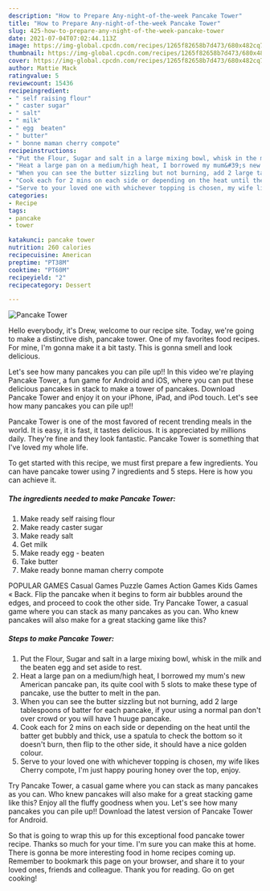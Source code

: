 ```yaml
---
description: "How to Prepare Any-night-of-the-week Pancake Tower"
title: "How to Prepare Any-night-of-the-week Pancake Tower"
slug: 425-how-to-prepare-any-night-of-the-week-pancake-tower
date: 2021-07-04T07:02:44.113Z
image: https://img-global.cpcdn.com/recipes/1265f82658b7d473/680x482cq70/pancake-tower-recipe-main-photo.jpg
thumbnail: https://img-global.cpcdn.com/recipes/1265f82658b7d473/680x482cq70/pancake-tower-recipe-main-photo.jpg
cover: https://img-global.cpcdn.com/recipes/1265f82658b7d473/680x482cq70/pancake-tower-recipe-main-photo.jpg
author: Mattie Mack
ratingvalue: 5
reviewcount: 15436
recipeingredient:
- " self raising flour"
- " caster sugar"
- " salt"
- " milk"
- " egg  beaten"
- " butter"
- " bonne maman cherry compote"
recipeinstructions:
- "Put the Flour, Sugar and salt in a large mixing bowl, whisk in the milk and the beaten egg and set aside to rest."
- "Heat a large pan on a medium/high heat, I borrowed my mum&#39;s new American pancake pan, its quite cool with 5 slots to make these type of pancake, use the butter to melt in the pan."
- "When you can see the butter sizzling but not burning, add 2 large tablespoons of batter for each pancake, if your using a normal pan don&#39;t over crowd or you will have 1 huuge pancake."
- "Cook each for 2 mins on each side or depending on the heat until the batter get bubbly and thick, use a spatula to check the bottom so it doesn&#39;t burn, then flip to the other side, it should have a nice golden colour."
- "Serve to your loved one with whichever topping is chosen, my wife likes Cherry compote, I&#39;m just happy pouring honey over the top, enjoy."
categories:
- Recipe
tags:
- pancake
- tower

katakunci: pancake tower 
nutrition: 260 calories
recipecuisine: American
preptime: "PT38M"
cooktime: "PT60M"
recipeyield: "2"
recipecategory: Dessert

---
```



![Pancake Tower](https://img-global.cpcdn.com/recipes/1265f82658b7d473/680x482cq70/pancake-tower-recipe-main-photo.jpg)

Hello everybody, it's Drew, welcome to our recipe site. Today, we're going to make a distinctive dish, pancake tower. One of my favorites food recipes. For mine, I'm gonna make it a bit tasty. This is gonna smell and look delicious.

Let&#39;s see how many pancakes you can pile up!! In this video we&#39;re playing Pancake Tower, a fun game for Android and iOS, where you can put these delicious pancakes in stack to make a tower of pancakes. Download Pancake Tower and enjoy it on your iPhone, iPad, and iPod touch. Let&#39;s see how many pancakes you can pile up!!

Pancake Tower is one of the most favored of recent trending meals in the world. It is easy, it is fast, it tastes delicious. It is appreciated by millions daily. They're fine and they look fantastic. Pancake Tower is something that I've loved my whole life.


To get started with this recipe, we must first prepare a few ingredients. You can have pancake tower using 7 ingredients and 5 steps. Here is how you can achieve it.

<!--inarticleads1-->

##### The ingredients needed to make Pancake Tower:

1. Make ready  self raising flour
1. Make ready  caster sugar
1. Make ready  salt
1. Get  milk
1. Make ready  egg - beaten
1. Take  butter
1. Make ready  bonne maman cherry compote


POPULAR GAMES Casual Games Puzzle Games Action Games Kids Games « Back. Flip the pancake when it begins to form air bubbles around the edges, and proceed to cook the other side. Try Pancake Tower, a casual game where you can stack as many pancakes as you can. Who knew pancakes will also make for a great stacking game like this? 

<!--inarticleads2-->

##### Steps to make Pancake Tower:

1. Put the Flour, Sugar and salt in a large mixing bowl, whisk in the milk and the beaten egg and set aside to rest.
1. Heat a large pan on a medium/high heat, I borrowed my mum&#39;s new American pancake pan, its quite cool with 5 slots to make these type of pancake, use the butter to melt in the pan.
1. When you can see the butter sizzling but not burning, add 2 large tablespoons of batter for each pancake, if your using a normal pan don&#39;t over crowd or you will have 1 huuge pancake.
1. Cook each for 2 mins on each side or depending on the heat until the batter get bubbly and thick, use a spatula to check the bottom so it doesn&#39;t burn, then flip to the other side, it should have a nice golden colour.
1. Serve to your loved one with whichever topping is chosen, my wife likes Cherry compote, I&#39;m just happy pouring honey over the top, enjoy.


Try Pancake Tower, a casual game where you can stack as many pancakes as you can. Who knew pancakes will also make for a great stacking game like this? Enjoy all the fluffy goodness when you. Let&#39;s see how many pancakes you can pile up!! Download the latest version of Pancake Tower for Android. 

So that is going to wrap this up for this exceptional food pancake tower recipe. Thanks so much for your time. I'm sure you can make this at home. There is gonna be more interesting food in home recipes coming up. Remember to bookmark this page on your browser, and share it to your loved ones, friends and colleague. Thank you for reading. Go on get cooking!
